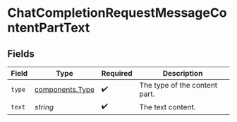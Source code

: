# ChatCompletionRequestMessageContentPartText


## Fields

| Field                                              | Type                                               | Required                                           | Description                                        |
| -------------------------------------------------- | -------------------------------------------------- | -------------------------------------------------- | -------------------------------------------------- |
| `type`                                             | [components.Type](../../models/components/type.md) | :heavy_check_mark:                                 | The type of the content part.                      |
| `text`                                             | *string*                                           | :heavy_check_mark:                                 | The text content.                                  |